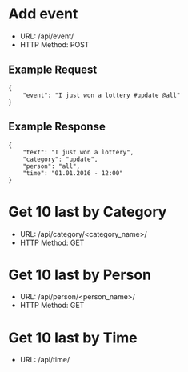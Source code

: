 # Add event

- URL: /api/event/
- HTTP Method: POST

## Example Request

```
{
    "event": "I just won a lottery #update @all"
}
```

## Example Response

```
{
    "text": "I just won a lottery",
    "category": "update",
    "person": "all",
    "time": "01.01.2016 - 12:00"
}
```

# Get 10 last by Category

- URL: /api/category/<category_name>/
- HTTP Method: GET

# Get 10 last by Person

- URL: /api/person/<person_name>/
- HTTP Method: GET

# Get 10 last by Time

- URL: /api/time/
